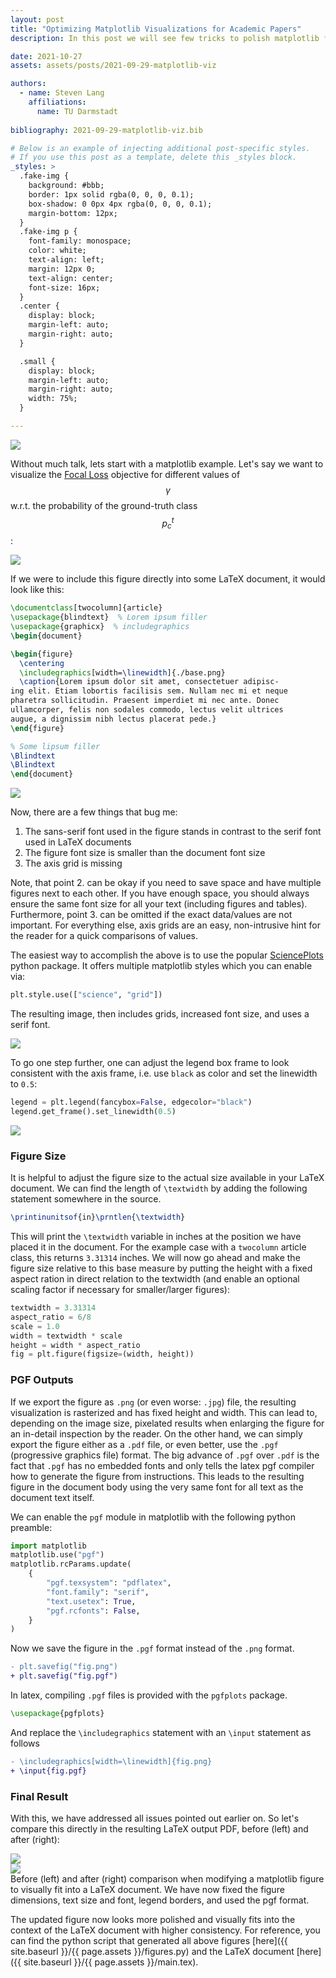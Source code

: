 ```yaml
---
layout: post
title: "Optimizing Matplotlib Visualizations for Academic Papers"
description: In this post we will see few tricks to polish matplotlib figures, making them ready for inclusion in academic papers, i.e. LaTeX generated documents.

date: 2021-10-27
assets: assets/posts/2021-09-29-matplotlib-viz

authors:
  - name: Steven Lang
    affiliations:
      name: TU Darmstadt
      
bibliography: 2021-09-29-matplotlib-viz.bib

# Below is an example of injecting additional post-specific styles.
# If you use this post as a template, delete this _styles block.
_styles: >
  .fake-img {
    background: #bbb;
    border: 1px solid rgba(0, 0, 0, 0.1);
    box-shadow: 0 0px 4px rgba(0, 0, 0, 0.1);
    margin-bottom: 12px;
  }
  .fake-img p {
    font-family: monospace;
    color: white;
    text-align: left;
    margin: 12px 0;
    text-align: center;
    font-size: 16px;
  }
  .center {
    display: block;
    margin-left: auto;
    margin-right: auto;
  }

  .small {
    display: block;
    margin-left: auto;
    margin-right: auto;
    width: 75%;
  }

---
```


<img class="img-fluid rounded z-depth-0 center small" src="{{ site.baseurl }}/{{ page.assets }}/featured.png" data-zoomable>

Without much talk, lets start with a matplotlib example. Let's say we want to visualize the [Focal Loss](https://arxiv.org/abs/1708.02002) objective for different values of $$\gamma$$ w.r.t. the probability of the ground-truth class $$p_c^t$$:

<img class="img-fluid center small" src="{{ site.baseurl }}/{{ page.assets }}/base.png" data-zoomable>

If we were to include this figure directly into some LaTeX document, it would look like this:

```latex
\documentclass[twocolumn]{article}
\usepackage{blindtext}  % Lorem ipsum filler
\usepackage{graphicx}  % includegraphics
\begin{document}

\begin{figure}
  \centering
  \includegraphics[width=\linewidth]{./base.png}
  \caption{Lorem ipsum dolor sit amet, consectetuer adipisc-
ing elit. Etiam lobortis facilisis sem. Nullam nec mi et neque
pharetra sollicitudin. Praesent imperdiet mi nec ante. Donec
ullamcorper, felis non sodales commodo, lectus velit ultrices
augue, a dignissim nibh lectus placerat pede.}
\end{figure}

% Some lipsum filler
\Blindtext
\Blindtext
\end{document}
```

<img class="img-fluid rounded z-depth-1" src="{{ site.baseurl }}/{{ page.assets }}/base-latex.png" data-zoomable>

Now, there are a few things that bug me: 

1. The sans-serif font used in the figure stands in contrast to the serif font
   used in LaTeX documents 
2. The figure font size is smaller than the document font size 
3. The axis grid is missing

Note, that point 2. can be okay if you need to save space and have multiple
figures next to each other. If you have enough space, you should always ensure
the same font size for all your text (including figures and tables).
Furthermore, point 3. can be omitted if the exact data/values are not important. 
For everything else, axis grids are an easy, non-intrusive hint for the reader
for a quick comparisons of values.

The easiest way to accomplish the above is to use the popular
[SciencePlots](https://github.com/garrettj403/SciencePlots) python package. It
offers multiple matplotlib styles which you can enable via:

```python
plt.style.use(["science", "grid"])
```

The resulting image, then includes grids, increased font size, and uses a serif font.

<img class="img-fluid center small" src="{{ site.baseurl }}/{{ page.assets }}/sciplots.png" data-zoomable>

To go one step further, one can adjust the legend box frame to look consistent
with the axis frame, i.e. use `black` as color and set the linewidth to `0.5`:

```python 
legend = plt.legend(fancybox=False, edgecolor="black")
legend.get_frame().set_linewidth(0.5)
```

<img class="img-fluid center small" src="{{ site.baseurl }}/{{ page.assets }}/legend.png" data-zoomable>

### Figure Size

It is helpful to adjust the figure size to the actual size available in your LaTeX document. We can find the length of `\textwidth` by adding the following statement somewhere in the source.

```latex
\printinunitsof{in}\prntlen{\textwidth}
```

This will print the `\textwidth` variable in inches at the position we have placed it in the document. For the example case with a `twocolumn` article class, this returns `3.31314` inches. We will now go ahead and make the figure size relative to this base measure by putting the height with a fixed aspect ration in direct relation to the textwidth (and enable an optional scaling factor if necessary for smaller/larger figures):

```python
textwidth = 3.31314
aspect_ratio = 6/8
scale = 1.0
width = textwidth * scale
height = width * aspect_ratio
fig = plt.figure(figsize=(width, height))
```

### PGF Outputs

If we export the figure as `.png` (or even worse: `.jpg`) file, the resulting visualization is rasterized and has fixed height and width. This can lead to, depending on the image size, pixelated results when enlarging the figure for an in-detail inspection by the reader. On the other hand, we can simply export the figure either as a `.pdf` file, or even better, use the `.pgf` (progressive graphics file) format. The big advance of `.pgf` over `.pdf` is the fact that `.pgf` has no embedded fonts and only tells the latex pgf compiler how to generate the figure from instructions. This leads to the resulting figure in the document body using the very same font for all text as the document text itself.

We can enable the `pgf` module in matplotlib with the following python preamble:

```python 
import matplotlib
matplotlib.use("pgf")
matplotlib.rcParams.update(
    {
        "pgf.texsystem": "pdflatex",
        "font.family": "serif",
        "text.usetex": True,
        "pgf.rcfonts": False,
    }
)
```

Now we save the figure in the `.pgf` format instead of the `.png` format.

```diff
- plt.savefig("fig.png")
+ plt.savefig("fig.pgf")
```

In latex, compiling `.pgf` files is provided with the `pgfplots` package.

```latex
\usepackage{pgfplots}
```

And replace the `\includegraphics` statement with an `\input` statement as follows

```diff
- \includegraphics[width=\linewidth]{fig.png}
+ \input{fig.pgf}
```

### Final Result

With this, we have addressed all issues pointed out earlier on. So let's compare this directly in the resulting LaTeX output PDF, before (left) and after (right):

<div class="row mt-3">
    <div class="col-sm mt-3 mt-md-0">
        <img class="img-fluid rounded z-depth-1" src="{{ site.baseurl }}/{{ page.assets }}/base-latex.png" data-zoomable>
    </div>
    <div class="col-sm mt-3 mt-md-0">
        <img class="img-fluid rounded z-depth-1" src="{{ site.baseurl }}/{{ page.assets }}/final-latex.png" data-zoomable>
    </div>

</div>
<div class="caption">
    Before (left) and after (right) comparison when modifying a matplotlib figure to visually fit into a LaTeX document. We have now fixed the figure dimensions, text size and font, legend borders, and used the pgf format.
</div>

The updated figure now looks more polished and visually fits into the context of the LaTeX document with higher consistency. For reference, you can find the python script that generated all above figures [here]({{ site.baseurl }}/{{ page.assets }}/figures.py) and the LaTeX document [here]({{ site.baseurl }}/{{ page.assets }}/main.tex).
